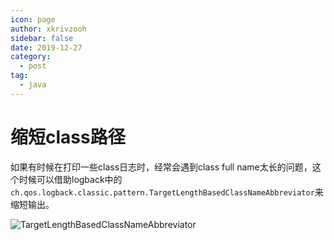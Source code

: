 ```yaml
---
icon: page
author: xkrivzooh
sidebar: false
date: 2019-12-27
category:
  - post
tag:
  - java
---
```


# 缩短class路径

如果有时候在打印一些class日志时，经常会遇到class full name太长的问题，这个时候可以借助logback中的`ch.qos.logback.classic.pattern.TargetLengthBasedClassNameAbbreviator`来缩短输出。 ​

![TargetLengthBasedClassNameAbbreviator](http://wenchao.ren/img/2020/11/20191227193236.png)

<!-- @include: ../scaffolds/post_footer.md -->
